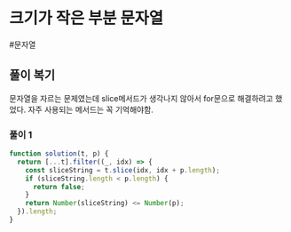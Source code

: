 # 크기가 작은 부분 문자열

#문자열

## 풀이 복기

문자열을 자르는 문제였는데 slice메서드가 생각나지 않아서 for문으로 해결하려고 했었다. 자주 사용되는 메서드는 꼭 기억해야함.

### 풀이 1

```js
function solution(t, p) {
  return [...t].filter((_, idx) => {
    const sliceString = t.slice(idx, idx + p.length);
    if (sliceString.length < p.length) {
      return false;
    }
    return Number(sliceString) <= Number(p);
  }).length;
}
```
